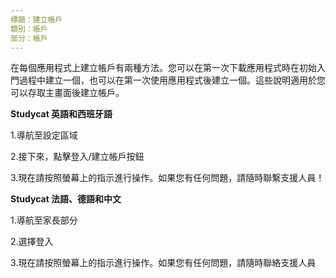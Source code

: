 ```yaml
---
標題：建立帳戶
類別：帳戶
部分：帳戶
---
```

在每個應用程式上建立帳戶有兩種方法。您可以在第一次下載應用程式時在初始入門過程中建立一個，也可以在第一次使用應用程式後建立一個。這些說明適用於您可以存取主畫面後建立帳戶。


**Studycat 英語和西班牙語**


1\.導航至設定區域 


2\.接下來，點擊登入/建立帳戶按鈕


3\.現在請按照螢幕上的指示進行操作。如果您有任何問題，請隨時聯繫支援人員！


**Studycat 法語、德語和中文**


1\.導航至家長部分 


2\.選擇登入


3\.現在請按照螢幕上的指示進行操作。如果您有任何問題，請隨時聯絡支援人員